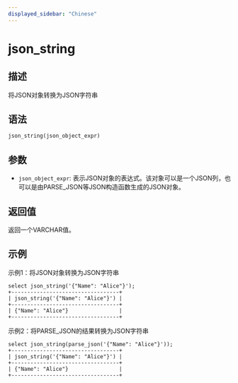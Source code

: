 ```yaml
---
displayed_sidebar: "Chinese"
---
```


# json_string

## 描述

将JSON对象转换为JSON字符串

## 语法

```SQL
json_string(json_object_expr)
```

## 参数

- `json_object_expr`: 表示JSON对象的表达式。该对象可以是一个JSON列，也可以是由PARSE_JSON等JSON构造函数生成的JSON对象。

## 返回值

返回一个VARCHAR值。

## 示例

示例1：将JSON对象转换为JSON字符串

```Plain
select json_string('{"Name": "Alice"}');
+----------------------------------+
| json_string('{"Name": "Alice"}') |
+----------------------------------+
| {"Name": "Alice"}                |
+----------------------------------+
```

示例2：将PARSE_JSON的结果转换为JSON字符串

```Plain
select json_string(parse_json('{"Name": "Alice"}'));
+----------------------------------+
| json_string('{"Name": "Alice"}') |
+----------------------------------+
| {"Name": "Alice"}                |
+----------------------------------+
```